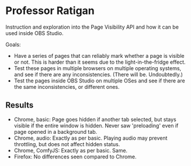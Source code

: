 Professor Ratigan
=================

Instruction and exploration into the Page Visibility API and how it can be
used inside OBS Studio.

Goals:

* Have a series of pages that can reliably mark whether a page is visible or
  not. This is harder than it seems due to the light-in-the-fridge effect.
* Test these pages in multiple browsers on multiple operating systems, and see
  if there are any inconsistencies. (There will be. Undoubtedly.)
* Test the pages inside OBS Studio on multiple OSes and see if there are the
  same inconsistencies, or different ones.

Results
-------

* Chrome, basic: Page goes hidden if another tab selected, but stays visible if
  the entire window is hidden. Never saw 'preloading' even if page opened in
  a background tab.
* Chrome, audio: Exactly as per basic. Playing audio may prevent throttling,
  but does not affect hidden status.
* Chrome, ComfyJS: Exactly as per basic. Same.
* Firefox: No differences seen compared to Chrome.
